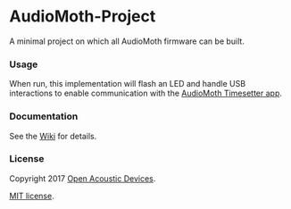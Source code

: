# AudioMoth-Project #
A minimal project on which all AudioMoth firmware can be built.

### Usage ###

When run, this implementation will flash an LED and handle USB interactions to enable communication with the [AudioMoth Timesetter app](https://github.com/OpenAcousticDevices/AudioMoth-TimeSetter).

### Documentation ###

See the [Wiki](https://github.com/OpenAcousticDevices/AudioMoth-Project/wiki/AudioMoth) for details.

### License ###

Copyright 2017 [Open Acoustic Devices](http://www.openacousticdevices.info/).

[MIT license](http://www.openacousticdevices.info/license).

